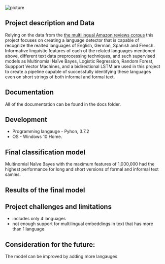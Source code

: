 ![picture](https://github.com/natacasey/Automatic_Identification_of_Related_Languages-/blob/main/_assets/LANGUAGES.gif)

## Project description and Data

Relying on the data from the [the multilingual Amazon reviews corpus](https://registry.opendata.aws/amazon-reviews-ml/) this project focuses  on creating a language detector that is capable of recognize the realted languages of English, German, Spanish and French. Informative linguistic features of each of the related languages mentioned above, different text data preprocessing techniques, and such supervised models as Multinomial Naïve Bayes, Logistic Regression, Random Forest, Suppport Vector Machines, and a bidirectional LSTM are used in this project to create a pipeline capable of successfully identifying these languages even on short strings of both informal and formal text. 


## Documentation

All of the documentation can be found in the docs folder.

## Development

- Programming langauge - Pyhon, 3.7.2 
- OS - Windows 10 Home.


## Final classification model

Multinomial Naïve Bayes with the maximum features of 1,000,000 had the highest performance for long and short versions of formal and informal text samles.  


## Results of the final model



## Project challenges and limitations
- includes only 4 languages
- not enough support for multilingual embeddings in text that has more than 1 language


## Consideration for the future:
The model can be improved by adding more langauges
